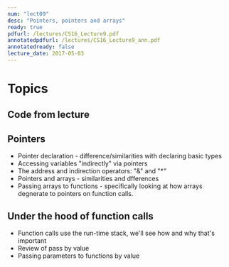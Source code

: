 ```yaml
---
num: "lect09"
desc: "Pointers, pointers and arrays"
ready: true
pdfurl: /lectures/CS16_Lecture9.pdf
annotatedpdfurl: /lectures/CS16_Lecture9_ann.pdf
annotatedready: false
lecture_date: 2017-05-03
---
```


# Topics

## Code from lecture


## Pointers
* Pointer declaration - difference/similarities with declaring basic types
* Accessing variables "indirectly" via pointers
* The address and indirection operators: "&" and "*"
* Pointers and arrays - similarities and dfferences
* Passing arrays to functions - specifically looking at how arrays degnerate to pointers on function calls.


## Under the hood of function calls
* Function calls use the run-time stack, we'll see how and why that's important
* Review of pass by value
* Passing parameters to functions by value 




